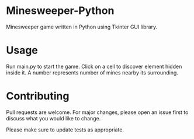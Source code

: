 # Minesweeper-Python
Minesweeper game written in Python using Tkinter GUI library.

# Usage
Run main.py to start the game. Click on a cell to discover element hidden inside it. A number represents number of mines nearby its surrounding.

# Contributing
Pull requests are welcome. For major changes, please open an issue first to discuss what you would like to change.

Please make sure to update tests as appropriate.
